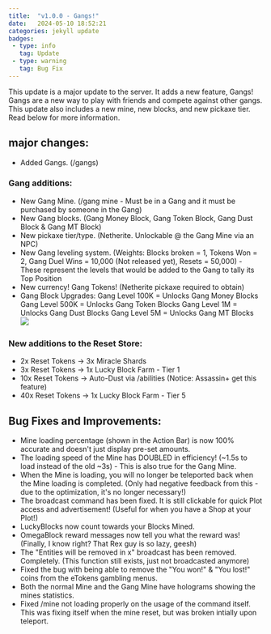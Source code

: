 ```yaml
---
title:  "v1.0.0 - Gangs!"
date:   2024-05-10 18:52:21
categories: jekyll update
badges:
 - type: info
   tag: Update
 - type: warning
   tag: Bug Fix
---
```


This update is a major update to the server. It adds a new feature, Gangs! Gangs are a new way to play with friends and compete against other gangs. This update also includes a new mine, new blocks, and new pickaxe tier. Read below for more information.

<!--more-->
## __major changes:__ 
- Added Gangs. (/gangs)

### __Gang additions:__
- New Gang Mine. (/gang mine - Must be in a Gang and it must be purchased by someone in the Gang)
- New Gang blocks. (Gang Money Block, Gang Token Block, Gang Dust Block & Gang MT Block)
- New pickaxe tier/type. (Netherite. Unlockable @ the Gang Mine via an NPC)
- New Gang leveling system. (Weights: Blocks broken = 1, Tokens Won = 2, Gang Duel Wins = 10,000 (Not released yet), Resets = 50,000) - These represent the levels that would be added to the Gang to tally its Top Position
- New currency! Gang Tokens! (Netherite pickaxe required to obtain)
- Gang Block Upgrades:
Gang Level 100K = Unlocks Gang Money Blocks
Gang Level 500K = Unlocks Gang Token Blocks
Gang Level 1M = Unlocks Gang Dust Blocks
Gang Level 5M = Unlocks Gang MT Blocks
![](https://images-ext-1.discordapp.net/external/jDqjZEkeUcKjidK3kRd0I7W-2fjfbaWCTlLyEg5brOQ/https/i.imgur.com/nU0VF1k.png?format=webp&quality=lossless)

### __New additions to the Reset Store:__
- 2x Reset Tokens → 3x Miracle Shards
- 3x Reset Tokens → 1x Lucky Block Farm - Tier 1
- 10x Reset Tokens → Auto-Dust via /abilities (Notice: Assassin+ get this feature)
- 40x Reset Tokens → 1x Lucky Block Farm - Tier 5

## __Bug Fixes and Improvements:__
- Mine loading percentage (shown in the Action Bar) is now 100% accurate and doesn't just display pre-set amounts.
- The loading speed of the Mine has DOUBLED in efficiency! (~1.5s to load instead of the old ~3s) - This is also true for the Gang Mine.
- When the Mine is loading, you will no longer be teleported back when the Mine loading is completed. (Only had negative feedback from this - due to the optimization, it's no longer necessary!)
- The broadcast command has been fixed. It is still clickable for quick Plot access and advertisement! (Useful for when you have a Shop at your Plot!)
- LuckyBlocks now count towards your Blocks Mined.
- OmegaBlock reward messages now tell you what the reward was! (Finally, I know right? That Rex guy is so lazy, geesh)
- The "Entities will be removed in x" broadcast has been removed. Completely. (This function still exists, just not broadcasted anymore)
- Fixed the bug with being able to remove the "You won!" & "You lost!" coins from the eTokens gambling menus.
- Both the normal Mine and the Gang Mine have holograms showing the mines statistics.
- Fixed /mine not loading properly on the usage of the command itself. This was fixing itself when the mine reset, but was broken intially upon teleport.